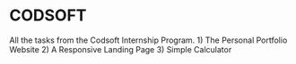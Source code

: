 # CODSOFT
All the tasks from the Codsoft Internship Program. 1) The Personal Portfolio Website 2) A Responsive Landing Page 3) Simple Calculator
